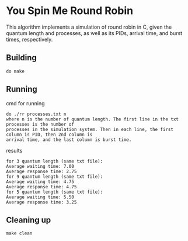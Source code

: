 # You Spin Me Round Robin

This algorithm implements a simulation of round robin in C, given the quantum length and processes,
as well as its PIDs, arrival time, and burst times, respectively.

## Building

```shell
do make
```

## Running

cmd for running

```shell
do ./rr processes.txt n
where n is the number of quantum length. The first line in the txt processes is the number of
processes in the simulation system. Then in each line, the first column is PID, then 2nd column is
arrival time, and the last column is burst time.
```

results

```shell
for 3 quantum length (same txt file):
Average waiting time: 7.00
Average response time: 2.75
for 9 quantum length (same txt file):
Average waiting time: 4.75
Average response time: 4.75
for 5 quantum length (same txt file):
Average waiting time: 5.50
Average response time: 3.25
```

## Cleaning up

```shell
make clean
```
